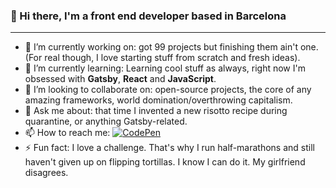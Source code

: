 ### 👋 Hi there, I'm a front end developer based in Barcelona 

-----

- 🔭 I’m currently working on: got 99 projects but finishing them ain't one. (For real though, I love starting stuff from scratch and fresh ideas).
- 🌱 I’m currently learning: Learning cool stuff as always, right now I'm obsessed with **Gatsby**, **React** and **JavaScript**. 
- 👯 I’m looking to collaborate on: open-source projects, the core of any amazing frameworks, world domination/overthrowing capitalism. 
- 💬 Ask me about: that time I invented a new risotto recipe during quarantine, or anything Gatsby-related.
- 📫 How to reach me: [![CodePen][1]][2]
- ⚡ Fun fact: I love a challenge. That's why I run half-marathons and still haven't given up on flipping tortillas. I know I can do it. My girlfriend disagrees.

[1]:  https://github.com/fbuireu/fbuireu/tree/master/assets/svg/codepen.svg
[2]:  https://codepen.io/fbuireu "CodePen Profile"